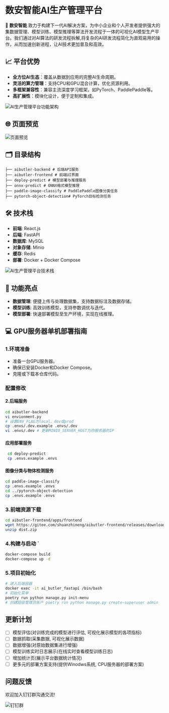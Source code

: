 # 数安智能AI生产管理平台 

🚀 **数安智能** 致力于构建下一代AI解决方案，为中小企业和个人开发者提供强大的集数据管理、模型训练、模型推理等算法开发流程于一体的可视化AI模型生产平台。我们通过对AI算法的研发流程拆解,将复杂的AI研发流程简化为直观易用的操作，从而加速创新进程，让AI技术更加普及和高效。

## 📈 平台优势
- **全方位AI生态**：覆盖从数据到应用的完整AI生命周期。 
- **灵活的算力管理**：支持CPU和GPU混合计算，优化资源利用。
- **多框架兼容性**：兼容主流深度学习框架，如PyTorch、PaddlePaddle等。 
- **高扩展性**：模块化设计，便于定制和集成。 

![AI生产管理平台功能架构](static/AI1.jpg) 

## 🌐 页面预览
![页面预览](static/img.png)

## 🗂 目录结构 
```text 
├── aibutler-backend # 后端API服务 
├── aibutler-frontend # 前端UI界面 
├── deploy-predict # 模型部署与推理服务 
├── onnx-predict # ONNX格式模型推理 
├── paddle-image-classify # PaddlePaddle图像分类任务 
├── pytorch-object-detection# PyTorch目标检测任务 
```

## 🛠️ 技术栈 

- **前端**: React.js
- **后端**: FastAPI
- **数据库**: MySQL 
- **对象存储**: Minio 
- **缓存**: Redis 
- **部署**: Docker + Docker Compose 

![AI生产管理平台技术栈](static/AI2.jpg) 

## 🎯 功能亮点 
- **数据管理**: 便捷上传与处理数据集，支持数据标注及数据存储。 
- **模型训练**: 高效训练模型，支持参数调优与迭代。 
- **模型部署**: 快速部署模型至生产环境，实现在线推理。 

## 💻 GPU服务器单机部署指南 

### 1.环境准备
- 准备一台GPU服务器。
- 确保已安装Docker和Docker Compose。 
- 克隆或下载本仓库代码。
### 配置修改 

#### 2.后端服务 
```bash 
cd aibutler-backend 
vi envionment.py 
# 设置ENV_FLAG为local、dev或prod 
cp .envs/.dev.example .envs/.dev 
vi .envs/.dev # 更新MINIO_SERVER_HOST为你服务器的IP 
```
#### 应用部署服务 
```bash
 cd deploy-predict 
 cp .envs.example .envs 
 ```
#### 图像分类与物体检测服务 
```bash
cd paddle-image-classify
cp .envs.example .envs 
cd ../pytorch-object-detection 
cp .envs.example .envs 
```

### 3.前端资源下载 
```bash
cd aibutler-frontend/apps/frontend
wget https://gitee.com/shuanzhineng/aibutler-frontend/releases/download/v1.0.0/dist.zip 
unzip dist.zip 
``` 
### 4.构建与启动 `
```bash
docker-compose build 
docker-compose up -d 
``` 

### 5.项目初始化 

```bash
# 进入后端容器
docker exec -it ai_butler_fastapi /bin/bash 
# 初始化菜单 
poetry run python manage.py init-menu 
# 创建超级管理员账户 poetry run python manage.py create-superuser admin 
``` 

## 更新计划

- [ ] 模型评估(对训练完成的模型进行评估, 可视化展示模型的各项指标)
- [ ] 数据抓取(采集数据, 可视化展示数据)
- [ ] 数据增强(对原始数据集进行增强)
- [ ] 模型训练实时日志展示(在线实时查看模型训练日志)
- [ ] 增加统计页(展示平台数据统计情况)
- [ ] 更多元的部署方案支持(提供Winodws系统, CPU服务器的部署方案)

## 问题反馈

欢迎加入钉钉群沟通交流!

![钉钉群](static/dingding.png)